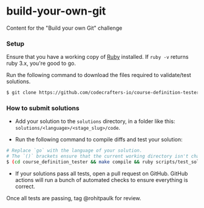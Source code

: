 # build-your-own-git

Content for the "Build your own Git" challenge

### Setup

Ensure that you have a working copy of [Ruby](https://www.ruby-lang.org/en/) installed. If `ruby -v` returns ruby 3.x, you're good to go. 

Run the following command to download the files required to validate/test solutions.

```sh
$ git clone https://github.com/codecrafters-io/course-definition-tester course_definition_tester
```

### How to submit solutions

- Add your solution to the `solutions` directory, in a folder like this: `solutions/<language>/<stage_slug>/code`. 

- Run the following command to compile diffs and test your solution: 

```sh
# Replace `go` with the language of your solution. 
# The `()` brackets ensure that the current working directory isn't changed.
$ (cd course_definition_tester && make compile && ruby scripts/test_solulutions.rb go)
```

- If your solutions pass all tests, open a pull request on GitHub. GitHub actions will run a bunch of automated checks to ensure everything is correct.

Once all tests are passing, tag @rohitpaulk for review. 